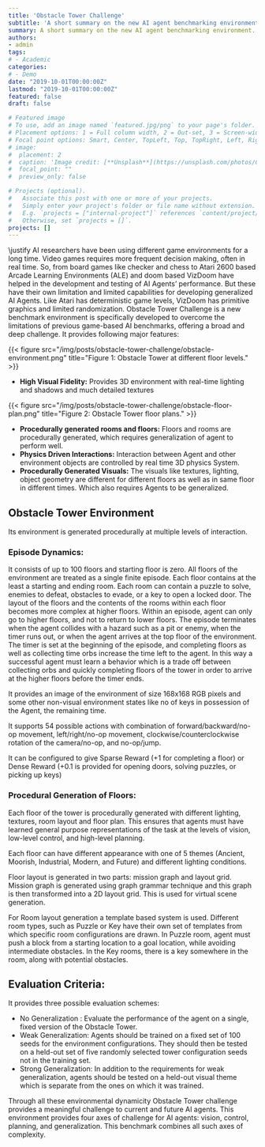 ```yaml
---
title: 'Obstacle Tower Challenge'
subtitle: 'A short summary on the new AI agent benchmarking environment.'
summary: A short summary on the new AI agent benchmarking environment.
authors:
- admin
tags:
# - Academic
categories:
# - Demo
date: "2019-10-01T00:00:00Z"
lastmod: "2019-10-01T00:00:00Z"
featured: false
draft: false

# Featured image
# To use, add an image named `featured.jpg/png` to your page's folder.
# Placement options: 1 = Full column width, 2 = Out-set, 3 = Screen-width
# Focal point options: Smart, Center, TopLeft, Top, TopRight, Left, Right, BottomLeft, Bottom, BottomRight
# image:
#  placement: 2
#  caption: 'Image credit: [**Unsplash**](https://unsplash.com/photos/CpkOjOcXdUY)'
#  focal_point: ""
#  preview_only: false

# Projects (optional).
#   Associate this post with one or more of your projects.
#   Simply enter your project's folder or file name without extension.
#   E.g. `projects = ["internal-project"]` references `content/project/deep-learning/index.md`.
#   Otherwise, set `projects = []`.
projects: []
---
```

\justify
AI researchers have been using different game environments for a long time. Video games requires more frequent decision making, often in real time. So, from board games like checker and chess to Atari 2600 based Arcade Learning Environments (ALE) and doom based VizDoom have helped in the development and testing of AI Agents’ performance. But these have their own limitation and limited capabilities for developing generalized AI Agents. Like Atari has deterministic game levels, VizDoom has primitive graphics and limited randomization. Obstacle Tower Challenge is a new benchmark environment is specifically developed to overcome the limitations of previous game-based AI benchmarks, offering a broad and deep challenge. It provides following major features:



{{< figure src="/img/posts/obstacle-tower-challenge/obstacle-environment.png" title="Figure 1: Obstacle Tower at different floor levels." >}}

-	**High Visual Fidelity:** Provides 3D environment with real-time lighting and shadows and much detailed textures

 
 {{< figure src="/img/posts/obstacle-tower-challenge/obstacle-floor-plan.png" title="Figure 2: Obstacle Tower floor plans." >}}
 
-	**Procedurally generated rooms and floors:** Floors and rooms are procedurally generated, which requires generalization of agent to perform well.
-	**Physics Driven Interactions:** Interaction between Agent and other environment objects are controlled by real time 3D physics System.
-	**Procedurally Generated Visuals:** The visuals like textures, lighting, object geometry are different for different floors as well as in same floor in different times. Which also requires Agents to be generalized.

## Obstacle Tower Environment
Its environment is generated procedurally at multiple levels of interaction. 

### Episode Dynamics:
It consists of up to 100 floors and starting floor is zero. All floors of the environment are treated as a single finite episode. Each floor contains at the least a starting and ending room. Each room can contain a puzzle to solve, enemies to defeat, obstacles to evade, or a key to open a locked door. The layout of the floors and the contents of the rooms within each floor becomes more complex at higher floors. Within an episode, agent can only go to higher floors, and not to return to lower floors.
The episode terminates when the agent collides with a hazard such as a pit or enemy, when the timer runs out, or when the agent arrives at the top floor of the environment. The timer is set at the beginning of the episode, and completing floors as well as collecting time orbs increase the time left to the agent. In this way a successful agent must learn a behavior which is a trade off between collecting orbs and quickly completing floors of the tower in order to arrive at the higher floors before the timer ends.

It provides an image of the environment of size 168x168 RGB pixels and some other non-visual environment states like no of keys in possession of the Agent, the remaining time.

It supports 54 possible actions with combination of forward/backward/no-op movement, left/right/no-op movement, clockwise/counterclockwise rotation of the camera/no-op, and no-op/jump.

It can be configured to give Sparse Reward (+1 for completing a floor) or Dense Reward (+0.1 is provided for opening doors, solving puzzles, or picking up keys)

### Procedural Generation of Floors:
Each floor of the tower is procedurally generated with different lighting, textures, room layout and floor plan. This ensures that agents must have learned general purpose representations of the task at the levels of vision, low-level control, and high-level planning.

Each floor can have different appearance with one of 5 themes (Ancient, Moorish, Industrial, Modern, and Future) and different lighting conditions.

Floor layout is generated in two parts: mission graph and layout grid. Mission graph is generated using graph grammar technique and this graph is then transformed into a 2D layout grid. This is used for virtual scene generation.

For Room layout generation a template based system is used. Different room types, such as Puzzle or Key have their own set of templates from which specific room configurations are drawn. In Puzzle room, agent must push a block from a starting location to a goal location, while avoiding intermediate obstacles. In the Key rooms, there is a key somewhere in the room, along with potential obstacles.


## Evaluation Criteria:
It provides three possible evaluation schemes:
-	 No Generalization : Evaluate the performance of the agent on a single, fixed version of the Obstacle Tower.
-	Weak Generalization: Agents should be trained on a fixed set of 100 seeds for the environment configurations. They should then be tested on a held-out set of five randomly selected tower configuration seeds not in the training set.
-	Strong Generalization: In addition to the requirements for weak generalization, agents should be tested on a held-out visual theme which is separate from the ones on which it was trained.

Through all these environmental dynamicity Obstacle Tower challenge provides a meaningful challenge to current and future AI agents. This environment provides four axes of challenge for AI agents: vision, control, planning, and generalization. This benchmark combines all such axes of complexity.

